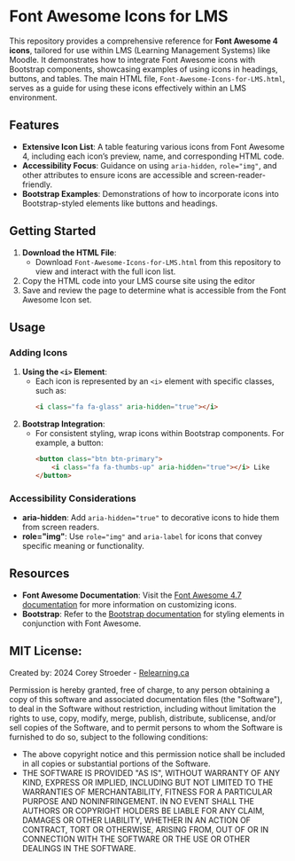 # Font Awesome Icons for LMS

This repository provides a comprehensive reference for **Font Awesome 4 icons**, tailored for use within LMS (Learning Management Systems) like Moodle. It demonstrates how to integrate Font Awesome icons with Bootstrap components, showcasing examples of using icons in headings, buttons, and tables. The main HTML file, `Font-Awesome-Icons-for-LMS.html`, serves as a guide for using these icons effectively within an LMS environment.

## Features

- **Extensive Icon List**: A table featuring various icons from Font Awesome 4, including each icon’s preview, name, and corresponding HTML code.
- **Accessibility Focus**: Guidance on using `aria-hidden`, `role="img"`, and other attributes to ensure icons are accessible and screen-reader-friendly.
- **Bootstrap Examples**: Demonstrations of how to incorporate icons into Bootstrap-styled elements like buttons and headings.

## Getting Started

1. **Download the HTML File**:
    - Download `Font-Awesome-Icons-for-LMS.html` from this repository to view and interact with the full icon list.
2. Copy the HTML code into your LMS course site using the editor
3. Save and review the page to determine what is accessible from the Font Awesome Icon set.

## Usage

### Adding Icons
1. **Using the `<i>` Element**:
    - Each icon is represented by an `<i>` element with specific classes, such as:
      ```html
      <i class="fa fa-glass" aria-hidden="true"></i>
      ```
2. **Bootstrap Integration**:
    - For consistent styling, wrap icons within Bootstrap components. For example, a button:
      ```html
      <button class="btn btn-primary">
          <i class="fa fa-thumbs-up" aria-hidden="true"></i> Like
      </button>
      ```

### Accessibility Considerations
- **aria-hidden**: Add `aria-hidden="true"` to decorative icons to hide them from screen readers.
- **role="img"**: Use `role="img"` and `aria-label` for icons that convey specific meaning or functionality.

## Resources

- **Font Awesome Documentation**: Visit the [Font Awesome 4.7 documentation](https://fontawesome.com/v4/) for more information on customizing icons.
- **Bootstrap**: Refer to the [Bootstrap documentation](https://getbootstrap.com/docs/) for styling elements in conjunction with Font Awesome.

## MIT License:
Created by: 2024 Corey Stroeder - [Relearning.ca](https://www.relearning.ca)

Permission is hereby granted, free of charge, to any person obtaining a copy of this software and associated documentation files (the "Software"), to deal in the Software without restriction, including without limitation the rights to use, copy, modify, merge, publish, distribute, sublicense, and/or sell copies of the Software, and to permit persons to whom the Software is furnished to do so, subject to the following conditions:
* The above copyright notice and this permission notice shall be included in all copies or substantial portions of the Software.
* THE SOFTWARE IS PROVIDED "AS IS", WITHOUT WARRANTY OF ANY KIND, EXPRESS OR IMPLIED, INCLUDING BUT NOT LIMITED TO THE WARRANTIES OF MERCHANTABILITY, FITNESS FOR A PARTICULAR PURPOSE AND NONINFRINGEMENT. IN NO EVENT SHALL THE AUTHORS OR COPYRIGHT HOLDERS BE LIABLE FOR ANY CLAIM, DAMAGES OR OTHER LIABILITY, WHETHER IN AN ACTION OF CONTRACT, TORT OR OTHERWISE, ARISING FROM, OUT OF OR IN CONNECTION WITH THE SOFTWARE OR THE USE OR OTHER DEALINGS IN THE SOFTWARE.</p>
